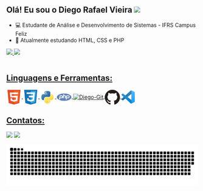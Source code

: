 ## Olá! Eu sou o Diego Rafael Vieira <img src="https://raw.githubusercontent.com/MartinHeinz/MartinHeinz/master/wave.gif" width="30" height="auto"/>

- 💻 Estudante de Análise e Desenvolvimento de Sistemas - IFRS Campus Feliz
- 🧠 Atualmente estudando HTML, CSS e PHP


<div>
 <a href="https://github.com/diegorafaelvieira">
 <img height="180em" src="https://github-readme-stats.vercel.app/api?username=diegorafaelvieira&show_icons=true&theme=dracula&include_all_commits=true&count_private=true"/>
 <img height="180em" src="https://github-readme-stats.vercel.app/api/top-langs/?username=diegorafaelvieira&layout=compact&langs_count=7&theme=dracula"/>
</div>
  
<div style="display: inline_block"><br>
  <h2>Linguagens e Ferramentas:</h2>
  <img align="center" alt="Diego-HTML" height="40" width="40" src="https://raw.githubusercontent.com/devicons/devicon/master/icons/html5/html5-original.svg">
  <img align="center" alt="Diego-CSS" height="40" width="40" src="https://raw.githubusercontent.com/devicons/devicon/master/icons/css3/css3-original.svg">
  <img align="center" alt="Diego-Python" height="40" width="40" src="https://raw.githubusercontent.com/devicons/devicon/master/icons/python/python-original.svg">
  <img align="center" alt="Diego-Php" height="40" width="40" src="https://raw.githubusercontent.com/devicons/devicon/master/icons/php/php-plain.svg"> 
  <img align="center" alt="Diego-Git" height="40" width="40" src="https://upload.wikimedia.org/wikipedia/commons/thumb/3/3f/Git_icon.svg/1024px-Git_icon.svg.png">
  <img align="center" alt="Diego-Github" height="40" width="40" src="https://raw.githubusercontent.com/github/explore/80688e429a7d4ef2fca1e82350fe8e3517d3494d/topics/github-api/github-api.png">
  <img align="center" alt="Diego-VsCode" height="35" width="35" src="https://github.com/LeonardoYz/LeonardoYz/blob/main/assets/VsCode.svg.png">
</div> 
  
 ##
  
<div>
    <h2>Contatos:</h2>
    <a href = "mailto:diegorafaelvieira@bol.com.br"><img src="https://img.shields.io/badge/Gmail-D14836?style=for-the-badge&logo=gmail&logoColor=white" target="_blank"></a>
    <a href="https://www.linkedin.com/in/diegorafaelvieira/" target="_blank"><img src="https://img.shields.io/badge/-LinkedIn-%230077B5?style=for-the-badge&logo=linkedin&logoColor=white" target="_blank"></a>  
  
  ![Snake animation](https://github.com/diegorafaelvieira/diegorafaelvieira/blob/output/github-contribution-grid-snake.svg)
  
</div>
   
